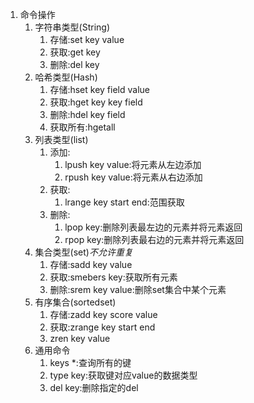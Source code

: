 1. 命令操作
   1. 字符串类型(String)
      1. 存储:set key value
      2. 获取:get key
      3. 删除:del key
   2. 哈希类型(Hash)
      1. 存储:hset key field value
      2. 获取:hget key key field
      3. 删除:hdel key field
      4. 获取所有:hgetall
   3. 列表类型(list)
      1. 添加:
         1. lpush key value:将元素从左边添加
         2. rpush key value:将元素从右边添加
      2. 获取:
         1. lrange key start end:范围获取
      3. 删除:
         1. lpop key:删除列表最左边的元素并将元素返回
         2. rpop key:删除列表最右边的元素并将元素返回
   4. 集合类型(set)*不允许重复*
      1. 存储:sadd key value
      2. 获取:smebers key:获取所有元素
      3. 删除:srem key value:删除set集合中某个元素
   5. 有序集合(sortedset)
      1. 存储:zadd key score value
      2. 获取:zrange key start end
      3. zren key value
   6. 通用命令
      1. keys *:查询所有的键
      2. type key:获取键对应value的数据类型
      3. del key:删除指定的del